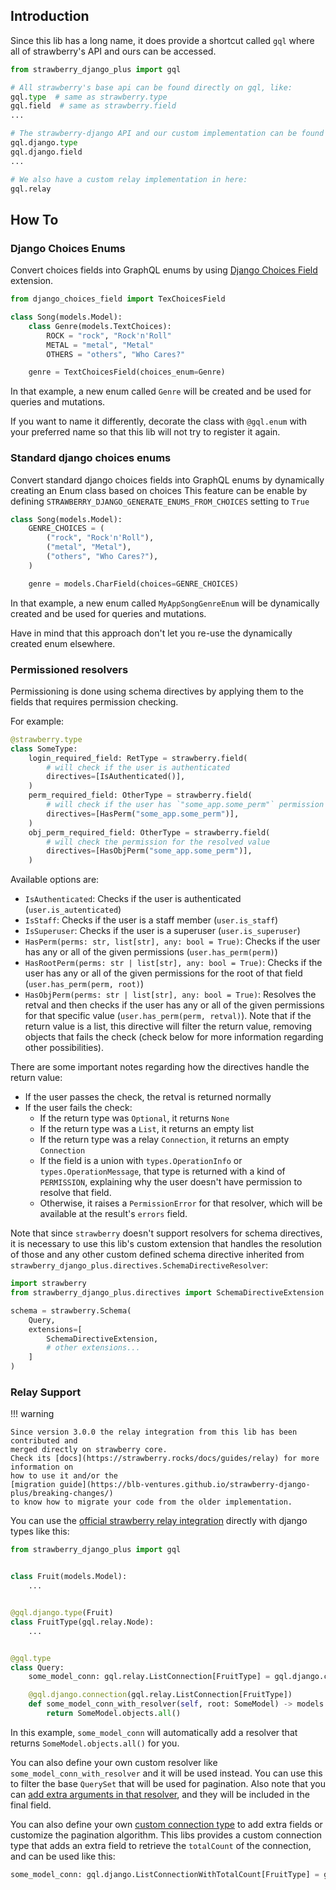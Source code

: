 ## Introduction

Since this lib has a long name, it does provide a shortcut called `gql` where all of
strawberry's API and ours can be accessed.

```python
from strawberry_django_plus import gql

# All strawberry's base api can be found directly on gql, like:
gql.type  # same as strawberry.type
gql.field  # same as strawberry.field
...

# The strawberry-django API and our custom implementation can be found on gql.django, like:
gql.django.type
gql.django.field
...

# We also have a custom relay implementation in here:
gql.relay
```

## How To

### Django Choices Enums

Convert choices fields into GraphQL enums by using
[Django Choices Field](https://github.com/bellini666/django-choices-field) extension.

```python
from django_choices_field import TexChoicesField

class Song(models.Model):
    class Genre(models.TextChoices):
        ROCK = "rock", "Rock'n'Roll"
        METAL = "metal", "Metal"
        OTHERS = "others", "Who Cares?"

    genre = TextChoicesField(choices_enum=Genre)
```

In that example, a new enum called `Genre` will be created and be used for queries
and mutations.

If you want to name it differently, decorate the class with `@gql.enum` with your preferred
name so that this lib will not try to register it again.

### Standard django choices enums

Convert standard django choices fields into GraphQL enums by dynamically creating an Enum class based on choices
This feature can be enable by defining `STRAWBERRY_DJANGO_GENERATE_ENUMS_FROM_CHOICES` setting to `True`

```python
class Song(models.Model):
    GENRE_CHOICES = (
        ("rock", "Rock'n'Roll"),
        ("metal", "Metal"),
        ("others", "Who Cares?"),
    )

    genre = models.CharField(choices=GENRE_CHOICES)
```

In that example, a new enum called `MyAppSongGenreEnum` will be dynamically created and be used for queries
and mutations.

Have in mind that this approach don't let you re-use the dynamically created enum elsewhere.

### Permissioned resolvers

Permissioning is done using schema directives by applying them to the fields that requires
permission checking.

For example:

```python
@strawberry.type
class SomeType:
    login_required_field: RetType = strawberry.field(
        # will check if the user is authenticated
        directives=[IsAuthenticated()],
    )
    perm_required_field: OtherType = strawberry.field(
        # will check if the user has `"some_app.some_perm"` permission
        directives=[HasPerm("some_app.some_perm")],
    )
    obj_perm_required_field: OtherType = strawberry.field(
        # will check the permission for the resolved value
        directives=[HasObjPerm("some_app.some_perm")],
    )
```

Available options are:

- `IsAuthenticated`: Checks if the user is authenticated (`user.is_autenticated`)
- `IsStaff`: Checks if the user is a staff member (`user.is_staff`)
- `IsSuperuser`: Checks if the user is a superuser (`user.is_superuser`)
- `HasPerm(perms: str, list[str], any: bool = True)`: Checks if the user has any or all of
  the given permissions (`user.has_perm(perm)`)
- `HasRootPerm(perms: str | list[str], any: bool = True)`: Checks if the user has any or all
  of the given permissions for the root of that field (`user.has_perm(perm, root)`)
- `HasObjPerm(perms: str | list[str], any: bool = True)`: Resolves the retval and then
  checks if the user has any or all of the given permissions for that specific value
  (`user.has_perm(perm, retval)`). Note that if the return value is a list, this directive
  will filter the return value, removing objects that fails the check (check below for more
  information regarding other possibilities).

There are some important notes regarding how the directives handle the return value:

- If the user passes the check, the retval is returned normally
- If the user fails the check:
  - If the return type was `Optional`, it returns `None`
  - If the return type was a `List`, it returns an empty list
  - If the return type was a relay `Connection`, it returns an empty `Connection`
  - If the field is a union with `types.OperationInfo` or `types.OperationMessage`, that type
    is returned with a kind of `PERMISSION`, explaining why the user doesn't have permission
    to resolve that field.
  - Otherwise, it raises a `PermissionError` for that resolver, which will be available at
    the result's `errors` field.

Note that since `strawberry` doesn't support resolvers for schema directives, it is necessary
to use this lib's custom extension that handles the resolution of those and any other custom
defined schema directive inherited from `strawberry_django_plus.directives.SchemaDirectiveResolver`:

```python
import strawberry
from strawberry_django_plus.directives import SchemaDirectiveExtension

schema = strawberry.Schema(
    Query,
    extensions=[
        SchemaDirectiveExtension,
        # other extensions...
    ]
)
```

### Relay Support

!!! warning

    Since version 3.0.0 the relay integration from this lib has been contributed and
    merged directly on strawberry core.
    Check its [docs](https://strawberry.rocks/docs/guides/relay) for more information on
    how to use it and/or the
    [migration guide](https://blb-ventures.github.io/strawberry-django-plus/breaking-changes/)
    to know how to migrate your code from the older implementation.

You can use the [official strawberry relay integration](https://strawberry.rocks/docs/guides/relay)
directly with django types like this:

```python
from strawberry_django_plus import gql


class Fruit(models.Model):
    ...


@gql.django.type(Fruit)
class FruitType(gql.relay.Node):
    ...


@gql.type
class Query:
    some_model_conn: gql.relay.ListConnection[FruitType] = gql.django.connection()

    @gql.django.connection(gql.relay.ListConnection[FruitType])
    def some_model_conn_with_resolver(self, root: SomeModel) -> models.QuerySet[SomeModel]:
        return SomeModel.objects.all()
```

In this example, `some_model_conn` will automatically add a resolver that
returns `SomeModel.objects.all()` for you.

You can also define your own custom resolver like `some_model_conn_with_resolver` and it
will be used instead. You can use this to filter the base `QuerySet` that will be used
for pagination. Also note that you can
[add extra arguments in that resolver](https://strawberry.rocks/docs/guides/relay#custom-connection-arguments),
and they will be included in the final field.

You can also define your own
[custom connection type](https://strawberry.rocks/docs/guides/relay#custom-connection-pagination)
to add extra fields or customize the pagination algorithm. This libs provides a custom connection
type that adds an extra field to retrieve the `totalCount` of the connection, and can be used
like this:

```python
some_model_conn: gql.django.ListConnectionWithTotalCount[FruitType] = gql.django.connection()
```
